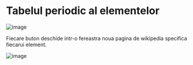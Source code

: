 # Tabelul periodic al elementelor

![image](https://user-images.githubusercontent.com/81715374/140303153-38f09cc9-e263-40bb-bd83-48563ccd4d4b.png)

Fiecare buton deschide intr-o fereastra noua pagina de wikipedia specifica fiecarui element.

![image](https://user-images.githubusercontent.com/81715374/140303703-0a6ee41b-09a3-4d64-9ed9-2d534cb091b1.png)
